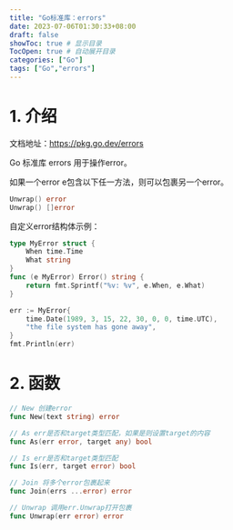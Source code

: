 ```yaml
---
title: "Go标准库：errors"
date: 2023-07-06T01:30:33+08:00
draft: false
showToc: true # 显示目录
TocOpen: true # 自动展开目录
categories: ["Go"]
tags: ["Go","errors"]
---
```


# 1. 介绍

文档地址：https://pkg.go.dev/errors

Go 标准库 errors 用于操作error。

如果一个error e包含以下任一方法，则可以包裹另一个error。

```go
Unwrap() error
Unwrap() []error
```

自定义error结构体示例：

```go
type MyError struct {
	When time.Time
	What string
}
func (e MyError) Error() string {
	return fmt.Sprintf("%v: %v", e.When, e.What)
}

err := MyError{
	time.Date(1989, 3, 15, 22, 30, 0, 0, time.UTC),
	"the file system has gone away",
}
fmt.Println(err)
```

# 2. 函数

```go
// New 创建error
func New(text string) error

// As err是否和target类型匹配，如果是则设置target的内容
func As(err error, target any) bool

// Is err是否和target类型匹配
func Is(err, target error) bool

// Join 将多个error包裹起来
func Join(errs ...error) error

// Unwrap 调用err.Unwrap打开包裹
func Unwrap(err error) error
```


